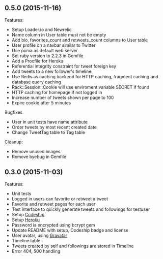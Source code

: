 ## 0.5.0 (2015-11-16)

Features:

  - Setup Loader.io and Newrelic
  - Name column in User table must not be empty
  - Add bio, favorites_count and retweets_count columns to User table
  - User profile on a navbar similar to Twitter
  - Use puma as default web server
  - Set ruby version to 2.2.3 in Gemfile
  - Add a Procfile for Heroku
  - Referential integrity constraint for tweet foreign key
  - Add tweets to a new follower's timeline
  - Use Redis as caching backend for HTTP caching, fragment caching and database query caching
  - Rack::Session::Cookie will use enviroment variable SECRET if found
  - HTTP caching for homepage if not logged in
  - Increase number of tweets shown per page to 100
  - Expire cookie after 5 minutes

Bugfixes:

  - User in unit tests have name attribute
  - Order tweets by most recent created date
  - Change TweetTag table to Tag table


Cleanup:

  - Remove unused images
  - Remove byebug in Gemfile

## 0.3.0 (2015-11-03)

Features:

  - Unit tests
  - Logged in users can favorite or retweet a tweet
  - Favorite and retweet pages for each user
  - Test interface to quickly generate tweets and followings for testuser
  - Setup [Codeship](https://codeship.com/projects/112764)
  - Setup [Heroku](http://smalltwitter.herokuapp.com/)
  - Password is encrypted using bcrypt gem
  - Update README with setup, Codeship badge and license
  - User avatar, using [Gravatar](https://en.gravatar.com/)
  - Timeline table
  - Tweets created by self and followings are stored in Timeline
  - Error 404, 500 handling
